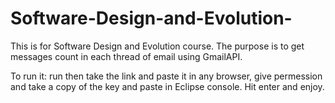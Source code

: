 # Software-Design-and-Evolution-
This is for Software Design and Evolution course. 
The purpose is to get messages count in each thread of email using GmailAPI.

To run it:
run then take the link and paste it in any browser, give permession and take a copy of the key and paste in Eclipse console. Hit enter and enjoy.


